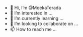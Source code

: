 - 👋 Hi, I’m @MoekaTerada
- 👀 I’m interested in ...
- 🌱 I’m currently learning ...
- 💞️ I’m looking to collaborate on ...
- 📫 How to reach me ...

<!---
MoekaTerada/MoekaTerada is a ✨ special ✨ repository because its `README.md` (this file) appears on your GitHub profile.
You can click the Preview link to take a look at your changes.
--->
